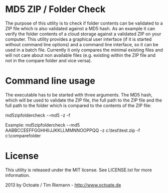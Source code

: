 MD5 ZIP / Folder Check
======================

The purpose of this utility is to check if folder contents can be validated to a ZIP file which is also validated against a MD5 hash. As an example it can verify the folder contents of a cloud storage against a validated ZIP on your computer.
This utility provides a graphical user interface (if it is started without command line options) and a command line interface, so it can be used in a batch file. Currently it only compares the minimal existing files and will not care about non available files (e.g. existing within the ZIP file and not in the compare folder and vice versa).


Command line usage
==================

The executable has to be started with three arguments. The MD5 hash, which will be used to validate the ZIP file, the full path to the ZIP file and the full path to the folder which is compared to the contents of the ZIP file:

md5zipfoldercheck --md5 <MD5Hash> -z <full path to the ZIP file> -f <full path to compare folder>

Example: md5zipfoldercheck --md5 AABBCCEEFFGGHHIIJJKKLLMMNNOOPPQQ -z c:\test\test.zip -f c:\comparefolder


License
=======

This utility is released under the MIT license. See LICENSE.txt for more information.

2013 by Octoate / Tim Riemann - http://www.octoate.de